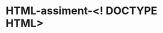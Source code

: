 # HTML-assiment-<! DOCTYPE HTML>
<HTML>
<head>
           <title>My frist HTML Assiment</Basit Maken
<head>
<body>
          <h1>hello this is my Frist HTML assiment! </h1>
         <p> This is a sample training paragraph. </p>
</body>
</Html>
